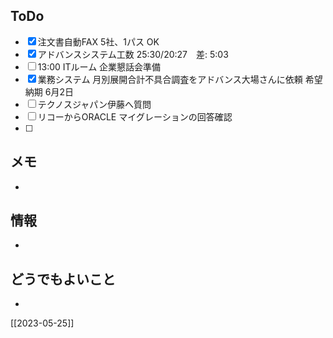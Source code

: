 ## ToDo
- [x] 注文書自動FAX 5社、1パス OK
- [x] アドバンスシステム工数 25:30/20:27　差: 5:03
- [ ] 13:00 ITルーム 企業懇話会準備
- [x] 業務システム 月別展開合計不具合調査をアドバンス大場さんに依頼 希望納期 6月2日
- [ ] テクノスジャパン伊藤へ質問
- [ ] リコーからORACLE マイグレーションの回答確認
- [ ] 


## メモ
- 


## 情報
- 


## どうでもよいこと
- 


[[2023-05-25]]

